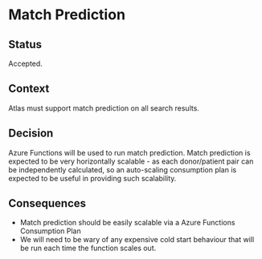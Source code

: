 # Match Prediction

## Status

Accepted.

## Context

Atlas must support match prediction on all search results.

## Decision

Azure Functions will be used to run match prediction. 
Match prediction is expected to be very horizontally scalable - as each donor/patient pair can be independently calculated, 
so an auto-scaling consumption plan is expected to be useful in providing such scalability.

## Consequences

- Match prediction should be easily scalable via a Azure Functions Consumption Plan
- We will need to be wary of any expensive cold start behaviour that will be run each time the function scales out.